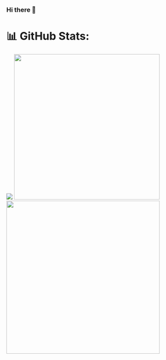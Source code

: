 ### Hi there 👋

<!--
**AleNunes/AleNunes** is a ✨ _special_ ✨ repository because its `README.md` (this file) appears on your GitHub profile.

Here are some ideas to get you started:

- 🔭 I’m currently working on ...
- 🌱 I’m currently learning ...
- 👯 I’m looking to collaborate on ...
- 🤔 I’m looking for help with ...
- 💬 Ask me about ...
- 📫 How to reach me: ...
- 😄 Pronouns: ...
- ⚡ Fun fact: ...
-->


# 📊 GitHub Stats:
![](https://github-readme-stats-wheat-two-53.vercel.app/api/top-langs/?username=AleNunes&theme=algolia&hide_border=false&include_all_commits=false&count_private=false&layout=compact)  <img src="https://github-readme-stats-wheat-two-53.vercel.app/api?username=AleNunes&theme=algolia&hide_border=false&include_all_commits=false&count_private=false" width="380px" /> 
<img src="https://github-readme-streak-stats.herokuapp.com/?user=AleNunes&theme=algolia&hide_border=false"  width="400px" />




